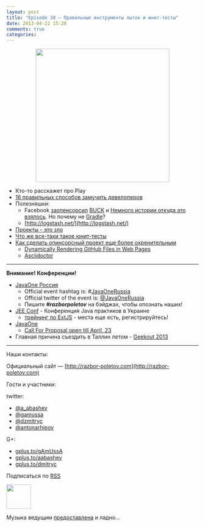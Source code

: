 ```yaml
---
layout: post
title: "Episode 38 — Правильные инструменты пыток и юнит-тесты"
date: 2013-04-22 15:28
comments: true
categories: 
---
```


<div class="separator" style="clear: both; text-align: center;">
<a href="http://razbor-poletov.com/images/razbor_38_text.jpg" imageanchor="1" style="margin-left: 1em; margin-right: 1em;"><img border="0" height="350" src="http://razbor-poletov.com/images/razbor_38_text.jpg" width="350" /></a>
</div>

- Кто-то расскажет про Play
- [16 правильных способов замучить девелоперов](http://www.javaworld.com/javaworld/jw-04-2013/130404-16-ways-to-torture-developers.html)
- Полезняшки:
    - Facebook [заопенсорсил](https://github.com/facebook/buck) [BUCK](http://facebook.github.io/buck/) и [Немного истории откуда это взялось](http://google-engtools.blogspot.com/2011/08/build-in-cloud-how-build-system-works.html). Но почему не [Gradle](http://tools.android.com/tech-docs/new-build-system/user-guide)?
    - [http://logstash.net/](http://logstash.net/)
- [Проекты - это зло](http://evan.bottch.com/2010/08/29/projects-are-evil-and-must-be-destroyed/) 
- [Что же все-таки такое юнит-тесты](http://www.withouttheloop.com/articles/2013-04-07-unit-tests/) 
- [Как сделать опинсорсный проект еще более охренительным](http://blog.clojurewerkz.org/blog/2013/04/20/how-to-make-your-open-source-project-really-awesome/)
    - [Dynamically Rendering GitHub Files in Web Pages](http://www.jamesward.com/2012/06/15/dynamically-rendering-github-files-in-web-pages)
    - [Asciidoctor](http://asciidoctor.org/)

---
**Внимание! Конференции!**

- [JavaOne Россия](http://javaone.ru)
    - Official event hashtag is: #[JavaOneRussia](https://twitter.com/search?q=%23JavaOneRussia)
    - Official twitter of the event is: [@JavaOneRussia](https://twitter.com/JavaOneRussia) 
    - Пишите **_#razborpoletov_** на бэйджах, чтобы опознать наших!
- [JEE Conf](http://jeeconf.com/speakers/) - Конференция Java практиков в Украине 
    - [трейнинг по ExtJS](http://jeeconf.com/program/extjs/) - места еще есть, регистрируйтесь! 
- [JavaOne](http://www.oracle.com/javaone/index.html)
    - [Call For Proposal open till April, 23](http://www.oracle.com/javaone/call-for-papers/information/index.html)
- Главная причина съездить в Таллин летом - [Geekout 2013](http://geekout.ee/)

---

Наши контакты:

Официальный сайт — [http://razbor-poletov.com](http://razbor-poletov.com)

Гости и участники:

twitter: 

 * [@a_abashev](https://twitter.com/#!/a_abashev) 
 * [@gamussa](https://twitter.com/#!/gamussa)
 * [@dzmitryc](https://twitter.com/#!/dzmitryc)
 * [@antonarhipov](https://twitter.com/antonarhipov)

G+:

 * [gplus.to/gAmUssA](http://gplus.to/gAmUssA) 
 * [gplus.to/aabashev](http://gplus.to/aabashev) 
 * [gplus.to/dmitryc](http://gplus.to/dmitryc)

<!-- player goes here-->

<audio preload="none">
  <source src="http://traffic.libsyn.com/razborpoletov/razbor_38.mp3" type="audio/mp3" />
  Your browser does not support the audio tag.
</audio>

Подписаться по [RSS](http://feeds.feedburner.com/razbor-podcast)

<!-- episode file link goes here-->
<a href="http://traffic.libsyn.com/razborpoletov/razbor_38.mp3" imageanchor="1" style="clear: left; margin-bottom: 1em; margin-left: auto; margin-right: 2em;"><img border="0" height="64" src="http://2.bp.blogspot.com/-qkfh8Q--dks/T0gixAMzuII/AAAAAAAAHD0/O5LbF3vvBNQ/s200/1330127522_mp3.png" width="64" /></a>

Музыка ведущим [предоставлена](http://www.audiobank.fm/single-music/27/111/More-And-Less/) и ладно...
